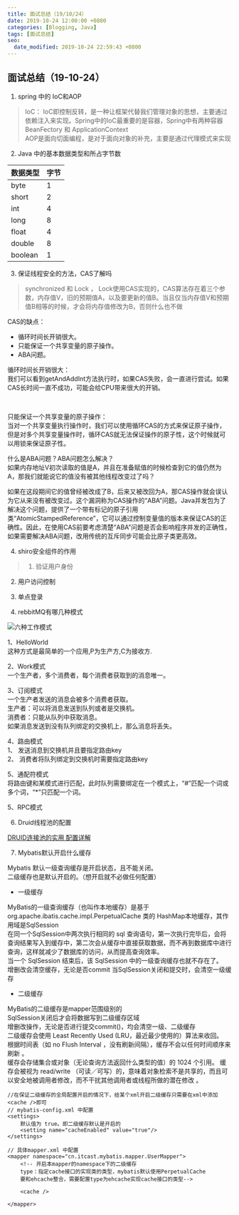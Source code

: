 ```yaml
---
title: 面试总结（19/10/24）
date: 2019-10-24 12:00:00 +0800
categories: [Blogging, Java]
tags: [面试总结]
seo:
  date_modified: 2019-10-24 22:59:43 +0800
---
```


## 面试总结（19-10-24）

1. spring 中的 IoC和AOP

> IoC： IoC即控制反转，是一种让框架代替我们管理对象的思想，主要通过依赖注入来实现。Spring中的IoC最重要的是容器，Spring中有两种容器  BeanFectory 和 ApplicationContext  
AOP是面向切面编程，是对于面向对象的补充，主要是通过代理模式来实现



2. Java 中的基本数据类型和所占字节数

|  数据类型   | 字节  |
|  :----  | :----  |
| byte  | 1 |
| short | 2 |
| int   | 4 |
| long  | 8 |
| float | 4 |
| double| 8 |
| boolean|1 |


3. 保证线程安全的方法，CAS了解吗

> synchronized 和 Lock ， Lock使用CAS实现的，CAS算法存在着三个参数，内存值V，旧的预期值A，以及要更新的值B。当且仅当内存值V和预期值B相等的时候，才会将内存值修改为B，否则什么也不做  

CAS的缺点：

- 循环时间长开销很大。
- 只能保证一个共享变量的原子操作。
- ABA问题。  

循环时间长开销很大：  
我们可以看到getAndAddInt方法执行时，如果CAS失败，会一直进行尝试。如果CAS长时间一直不成功，可能会给CPU带来很大的开销。

 

只能保证一个共享变量的原子操作：  
当对一个共享变量执行操作时，我们可以使用循环CAS的方式来保证原子操作，但是对多个共享变量操作时，循环CAS就无法保证操作的原子性，这个时候就可以用锁来保证原子性。

什么是ABA问题？ABA问题怎么解决？  
如果内存地址V初次读取的值是A，并且在准备赋值的时候检查到它的值仍然为A，那我们就能说它的值没有被其他线程改变过了吗？

如果在这段期间它的值曾经被改成了B，后来又被改回为A，那CAS操作就会误认为它从来没有被改变过。这个漏洞称为CAS操作的“ABA”问题。Java并发包为了解决这个问题，提供了一个带有标记的原子引用类“AtomicStampedReference”，它可以通过控制变量值的版本来保证CAS的正确性。因此，在使用CAS前要考虑清楚“ABA”问题是否会影响程序并发的正确性，如果需要解决ABA问题，改用传统的互斥同步可能会比原子类更高效。


4. shiro安全组件的作用

> 1. 验证用户身份  
2. 用户访问控制  
3. 单点登录

5. rebbitMQ有哪几种模式

![六种工作模式](http://www.iamlintao.com/wp-content/uploads/2018/08/acdc9c51d66be95079f81f484c40f104_906x902.png)  

1、HelloWorld  
这种方式是最简单的一个应用,P为生产方,C为接收方.

2、Work模式  
一个生产者，多个消费者，每个消费者获取到的消息唯一。  

3、订阅模式  
一个生产者发送的消息会被多个消费者获取。  
生产者：可以将消息发送到队列或者是交换机。  
消费者：只能从队列中获取消息。  
如果消息发送到没有队列绑定的交换机上，那么消息将丢失。  

4、路由模式  
1、 发送消息到交换机并且要指定路由key  
2、 消费者将队列绑定到交换机时需要指定路由key   

5、通配符模式  
将路由键和某模式进行匹配，此时队列需要绑定在一个模式上，“#”匹配一个词或多个词，“\*”只匹配一个词。  

5、RPC模式  



6. Druid线程池的配置  

[DRUID连接池的实用 配置详解](https://blog.csdn.net/zhangjinwei417/article/details/92823438)


7. Mybatis默认开启什么缓存

Mybatis 默认一级查询缓存是开启状态，且不能关闭。  
二级缓存也是默认开启的。（想开启就不必做任何配置）

- 一级缓存  

MyBatis的一级查询缓存（也叫作本地缓存）是基于org.apache.ibatis.cache.impl.PerpetualCache 类的 HashMap本地缓存，其作用域是SqlSession  
在同一个SqlSession中两次执行相同的 sql 查询语句，第一次执行完毕后，会将查询结果写入到缓存中，第二次会从缓存中直接获取数据，而不再到数据库中进行查询，这样就减少了数据库的访问，从而提高查询效率。  
当一个 SqlSession 结束后，该 SqlSession 中的一级查询缓存也就不存在了。  
增删改会清空缓存，无论是否commit 当SqlSession关闭和提交时，会清空一级缓存  

- 二级缓存  

MyBatis的二级缓存是mapper范围级别的  
SqlSession关闭后才会将数据写到二级缓存区域  
增删改操作，无论是否进行提交commit()，均会清空一级、二级缓存  
二级缓存会使用 Least Recently Used (LRU，最近最少使用的）算法来收回。  
根据时间表（如 no Flush Interval ，没有刷新间隔），缓存不会以任何时间顺序来刷新 。  
缓存会存储集合或对象（无论查询方法返回什么类型的值）的 1024 个引用。
缓存会被视为 read/write （可读／可写）的，意味着对象检索不是共享的，而且可以安全地被调用者修改，而不干扰其他调用者或线程所做的潜在修改 。

```
//在保证二级缓存的全局配置开启的情况下，给某个xml开启二级缓存只需要在xml中添加<cache />即可
// mybatis-config.xml 中配置
<settings>
    默认值为 true。即二级缓存默认是开启的
    <setting name="cacheEnabled" value="true"/>
</settings>

// 具体mapper.xml 中配置
<mapper namespace="cn.itcast.mybatis.mapper.UserMapper">
    <!-- 开启本mapper的namespace下的二级缓存
    type：指定cache接口的实现类的类型，mybatis默认使用PerpetualCache
    要和ehcache整合，需要配置type为ehcache实现cache接口的类型-->

    <cache />

</mapper>
```
